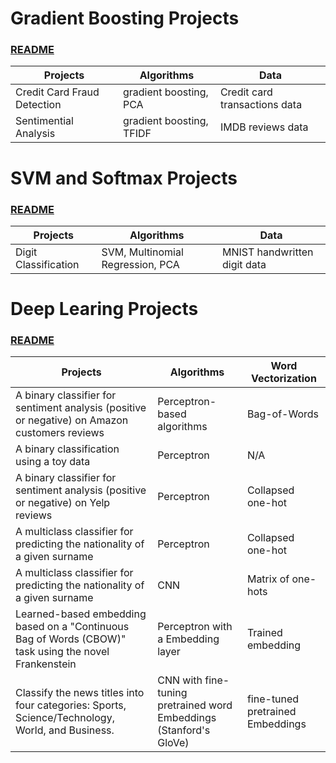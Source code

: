 # Gradient Boosting Projects 
### [README](https://github.com/houzhj/Machine_Learning/blob/main/README_gradient_boosting.md)

| **Projects**                | **Algorithms**           | **Data**     |
|-----------------------------|--------------------------|--------------|
| Credit Card Fraud Detection | gradient boosting, PCA   | Credit card transactions data|
| Sentimential Analysis       | gradient boosting, TFIDF | IMDB reviews data |

# SVM and Softmax Projects
### [README](https://github.com/houzhj/Machine_Learning/blob/main/README_SVM_Softmax.md)

| **Projects**                | **Algorithms**           | **Data**     |
|-----------------------------|--------------------------|--------------|
| Digit Classification | SVM, Multinomial Regression, PCA | MNIST handwritten digit data|



# Deep Learing Projects
### [README](https://github.com/houzhj/Machine_Learning/blob/main/README_deep_learning.md)


| **Projects**                | **Algorithms**           | **Word Vectorization**     |
|-----------------------------|--------------------------|--------------|
| A binary classifier for sentiment analysis (positive or negative) on Amazon customers reviews | Perceptron-based algorithms   |  Bag-of-Words|
| A binary classification using a toy data      | Perceptron                    |  N/A    |
| A binary classifier for sentiment analysis (positive or negative) on Yelp reviews          | Perceptron                    | Collapsed one-hot|
| A multiclass classifier for predicting the nationality of a given surname    | Perceptron                    |  Collapsed one-hot|
| A multiclass classifier for predicting the nationality of a given surname  | CNN                           |  Matrix of one-hots|
| Learned-based embedding based on a "Continuous Bag of Words (CBOW)" task using the novel Frankenstein     | Perceptron with a Embedding layer    | Trained embedding |
| Classify the news titles into four categories: Sports, Science/Technology, World, and Business.   | CNN with fine-tuning pretrained word Embeddings (Stanford's GloVe)  |  fine-tuned pretrained Embeddings|


